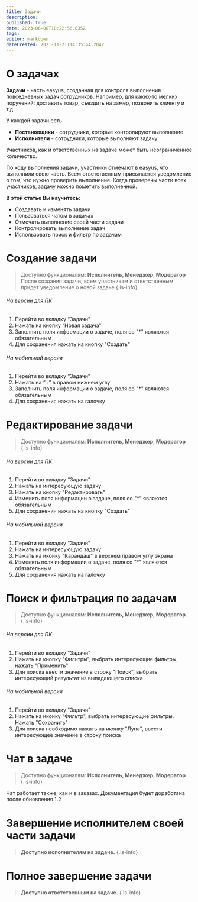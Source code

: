 ```yaml
---
title: Задачи
description: 
published: true
date: 2023-06-08T18:22:56.035Z
tags: 
editor: markdown
dateCreated: 2021-11-21T14:35:44.204Z
---
```


# О задачах
**Задачи** - часть easyus, созданная для контроля выполнения повседневных задач сотрудников. Например, для каких-то мелких поручений: доставить товар, съездить на замер, позвонить клиенту и т.д

У каждой задачи есть
- **Постановщики** - сотрудники, которые контролируют выполнение
- **Исполнители** - сотрудники, которые выполняют задачу.

Участников, как и ответственных на задаче может быть неограниченное количество.

По ходу выполнения задачи, участники отмечают в easyus, что выполнили свою часть. Всем ответственным присылается уведомление о том, что нужно проверить выполнение. Когда проверены части всех участников, задачу можно пометить выполненной.

**В этой статье Вы научитесь:**

-   Создавать и изменять задачи
-   Пользоваться чатом в задачах
-   Отмечать выполнение своей части задачи
-   Контролировать выполнение задач
-   Использовать поиск и фильтр по задачам

# Создание задачи

> Доступно функционалям: **Исполнитель, Менеджер, Модератор**
После создания задачи, всем участникам и ответственным придет уведомление о новой задаче
{.is-info}


###### На версии для ПК

1.  Перейти во вкладку “Задачи”
2.  Нажать на кнопку “Новая задача”
3.  Заполнить поля информации о задаче, поля со "\*" являются обязательным
4.  Для сохранения нажать на кнопку "Создать"


###### На мобильной версии

1.  Перейти во вкладку “Задачи”
2.  Нажать на “+” в правом нижнем углу
3.  Заполнить поля информации о задаче, поля со "\*" являются обязательным
4.  Для сохранения нажать на галочку

# Редактирование задачи

> Доступно функционалям: **Исполнитель, Менеджер, Модератор**
{.is-info}


###### На версии для ПК

1.  Перейти во вкладку “Задачи”
2.  Нажать на интересующую задачу
3.  Нажать на кнопку "Редактировать"
4.  Изменить поля информации о задаче, поля со "\*" являются обязательным
5.  Для сохранения нажать на кнопку "Создать"


###### На мобильной версии

1.  Перейти во вкладку “Задачи”
2.  Нажать на интересующую задачу
3. 	Нажать на иконку "Карандаш" в верхнем правом углу экрана
4.  Изменять поля информации о задаче, поля со "\*" являются обязательным
5.  Для сохранения нажать на галочку

# Поиск и фильтрация по задачам
> Доступно функционалям: **Исполнитель, Менеджер, Модератор**. 
{.is-info}

###### На версии для ПК

1. Перейти во вкладку "Задачи"
2. Нажать на кнопку "Фильтры", выбрать интересующие фильтры, нажать "Применить"
3. Для поиска ввести значение в строку "Поиск", выбрать интересующий результат из выпадающего списка

###### На мобильной версии

1. Перейти во вкладку "Задачи"
2. Нажать на иконку "Фильтр", выбрать интересующие фильтры. Нажать "Сохранить"
3. Для поиска необходимо нажать на иконку "Лупа", ввести интересующее значение в строку поиска

# Чат в задаче
> Доступно функционалям: **Исполнитель, Менеджер, Модератор**. 
{.is-info}

Чат работает также, как и в заказах. Документация будет доработана после обновления 1.2

# Завершение исполнителем своей части задачи
> **Доступно исполнителям на задаче.** 
{.is-info}

# Полное завершение задачи
> **Доступно ответственным на задаче.**
{.is-info}


